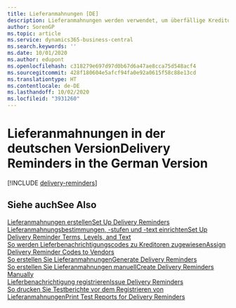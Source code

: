 ```yaml
---
title: Lieferanmahnungen [DE]
description: Lieferanmahnungen werden verwendet, um überfällige Kreditorenlieferungen zu verfolgen und um Kreditoren an überfällige Lieferungen in der deutschen Version zu erinnern.
author: SorenGP
ms.topic: article
ms.service: dynamics365-business-central
ms.search.keywords: ''
ms.date: 10/01/2020
ms.author: edupont
ms.openlocfilehash: c318279e697d97d0b67d6a47ae8cca75d548acf4
ms.sourcegitcommit: 428f180604e5afcf94fa0e92a0615f58c88e13cd
ms.translationtype: HT
ms.contentlocale: de-DE
ms.lasthandoff: 10/02/2020
ms.locfileid: "3931260"
---
```

# <a name="delivery-reminders-in-the-german-version"></a><span data-ttu-id="9fb69-103">Lieferanmahnungen in der deutschen Version</span><span class="sxs-lookup"><span data-stu-id="9fb69-103">Delivery Reminders in the German Version</span></span>

[!INCLUDE [delivery-reminders](../includes/ATCHDE/delivery-reminders.md)]

## <a name="see-also"></a><span data-ttu-id="9fb69-104">Siehe auch</span><span class="sxs-lookup"><span data-stu-id="9fb69-104">See Also</span></span>

[<span data-ttu-id="9fb69-105">Lieferanmahnungen erstellen</span><span class="sxs-lookup"><span data-stu-id="9fb69-105">Set Up Delivery Reminders</span></span>](how-to-set-up-delivery-reminders.md)  
[<span data-ttu-id="9fb69-106">Lieferanmahnungsbestimmungen, -stufen und -text einrichten</span><span class="sxs-lookup"><span data-stu-id="9fb69-106">Set Up Delivery Reminder Terms, Levels, and Text</span></span>](how-to-set-up-delivery-reminder-terms-levels-and-text.md)  
[<span data-ttu-id="9fb69-107">So werden Lieferbenachrichtigungscodes zu Kreditoren zugewiesen</span><span class="sxs-lookup"><span data-stu-id="9fb69-107">Assign Delivery Reminder Codes to Vendors</span></span>](how-to-assign-delivery-reminder-codes-to-vendors.md)  
[<span data-ttu-id="9fb69-108">So erstellen Sie Lieferanmahnungen</span><span class="sxs-lookup"><span data-stu-id="9fb69-108">Generate Delivery Reminders</span></span>](how-to-generate-delivery-reminders.md)  
[<span data-ttu-id="9fb69-109">So erstellen Sie Lieferanmahnungen manuell</span><span class="sxs-lookup"><span data-stu-id="9fb69-109">Create Delivery Reminders Manually</span></span>](how-to-create-delivery-reminders-manually.md)  
[<span data-ttu-id="9fb69-110">Lieferbenachrichtigung registrieren</span><span class="sxs-lookup"><span data-stu-id="9fb69-110">Issue Delivery Reminders</span></span>](how-to-issue-delivery-reminders.md)  
[<span data-ttu-id="9fb69-111">So drucken Sie Testberichte vor dem Registrieren von Lieferanmahnungen</span><span class="sxs-lookup"><span data-stu-id="9fb69-111">Print Test Reports for Delivery Reminders</span></span>](how-to-print-test-reports-for-delivery-reminders.md)  
